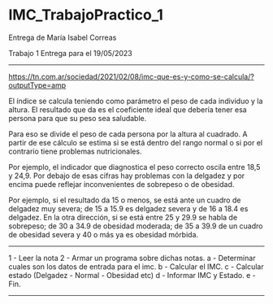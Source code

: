 # IMC_TrabajoPractico_1
Entrega de María Isabel Correas

Trabajo 1
Entrega para el 19/05/2023

__________________

https://tn.com.ar/sociedad/2021/02/08/imc-que-es-y-como-se-calcula/?outputType=amp

El índice se calcula teniendo como parámetro el peso de cada individuo y la altura. El resultado que da es el coeficiente ideal que debería tener esa persona para que su peso sea saludable.

Para eso se divide el peso de cada persona por la altura al cuadrado. A partir de ese cálculo se estima si se está dentro del rango normal o si por el contrario tiene problemas nutricionales.

Por ejemplo, el indicador que diagnostica el peso correcto oscila entre 18,5 y 24,9. Por debajo de esas cifras hay problemas con la delgadez y por encima puede reflejar inconvenientes de sobrepeso o de obesidad.

Por ejemplo, si el resultado da 15 o menos, se está ante un cuadro de delgadez muy severa; de 15 a 15.9 es delgadez severa y de 16 a 18.4 es delgadez. En la otra dirección, si se está entre 25 y 29.9 se habla de sobrepeso; de 30 a 34.9 de obesidad moderada; de 35 a 39.9 de un cuadro de obesidad severa y 40 o más ya es obesidad mórbida.

_______________________

1 - Leer la nota
2 - Armar un programa sobre dichas notas.
        a - Determinar cuales son los datos de entrada para el imc.
        b - Calcular el IMC.
        c - Calcular estado (Delgadez - Normal - Obesidad etc)
        d - Informar IMC y Estado.
        e - Fin. 
__________
